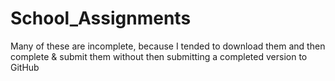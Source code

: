 # School_Assignments
Many of these are incomplete, because I tended to download them and then complete &amp; submit them without then submitting a completed version to GitHub

